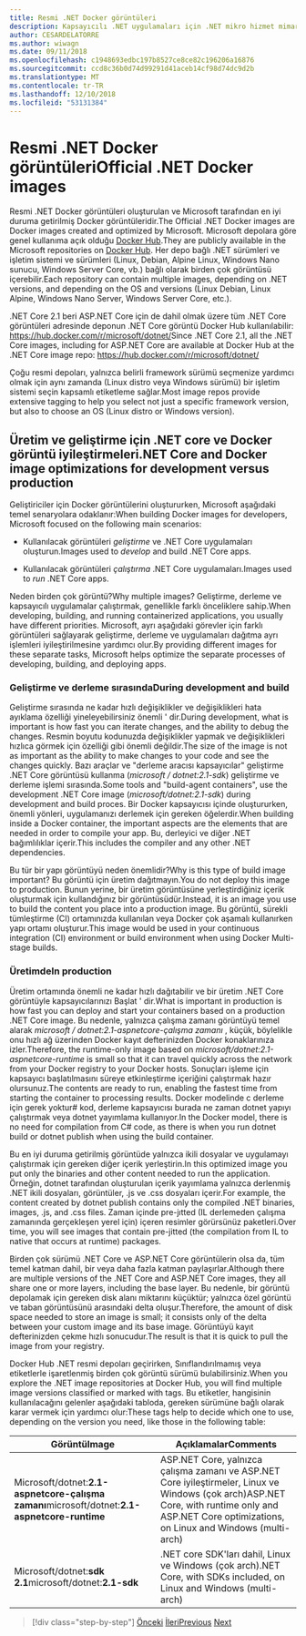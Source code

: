 ```yaml
---
title: Resmi .NET Docker görüntüleri
description: Kapsayıcılı .NET uygulamaları için .NET mikro hizmet mimarisi | Resmi .NET Docker görüntüleri
author: CESARDELATORRE
ms.author: wiwagn
ms.date: 09/11/2018
ms.openlocfilehash: c1948693edbc197b8527ce8ce82c196206a16876
ms.sourcegitcommit: ccd8c36b0d74d99291d41aceb14cf98d74dc9d2b
ms.translationtype: MT
ms.contentlocale: tr-TR
ms.lasthandoff: 12/10/2018
ms.locfileid: "53131384"
---
```

# <a name="official-net-docker-images"></a><span data-ttu-id="e505d-103">Resmi .NET Docker görüntüleri</span><span class="sxs-lookup"><span data-stu-id="e505d-103">Official .NET Docker images</span></span>

<span data-ttu-id="e505d-104">Resmi .NET Docker görüntüleri oluşturulan ve Microsoft tarafından en iyi duruma getirilmiş Docker görüntüleridir.</span><span class="sxs-lookup"><span data-stu-id="e505d-104">The Official .NET Docker images are Docker images created and optimized by Microsoft.</span></span> <span data-ttu-id="e505d-105">Microsoft depolara göre genel kullanıma açık olduğu [Docker Hub](https://hub.docker.com/u/microsoft/).</span><span class="sxs-lookup"><span data-stu-id="e505d-105">They are publicly available in the Microsoft repositories on [Docker Hub](https://hub.docker.com/u/microsoft/).</span></span> <span data-ttu-id="e505d-106">Her depo bağlı .NET sürümleri ve işletim sistemi ve sürümleri (Linux, Debian, Alpine Linux, Windows Nano sunucu, Windows Server Core, vb.) bağlı olarak birden çok görüntüsü içerebilir.</span><span class="sxs-lookup"><span data-stu-id="e505d-106">Each repository can contain multiple images, depending on .NET versions, and depending on the OS and versions (Linux Debian, Linux Alpine, Windows Nano Server, Windows Server Core, etc.).</span></span>

<span data-ttu-id="e505d-107">.NET Core 2.1 beri ASP.NET Core için de dahil olmak üzere tüm .NET Core görüntüleri adresinde deponun .NET Core görüntü Docker Hub kullanılabilir: https://hub.docker.com/r/microsoft/dotnet/</span><span class="sxs-lookup"><span data-stu-id="e505d-107">Since .NET Core 2.1, all the .NET Core images, including for ASP.NET Core are available at Docker Hub at the .NET Core image repo: https://hub.docker.com/r/microsoft/dotnet/</span></span>

<span data-ttu-id="e505d-108">Çoğu resmi depoları, yalnızca belirli framework sürümü seçmenize yardımcı olmak için aynı zamanda (Linux distro veya Windows sürümü) bir işletim sistemi seçin kapsamlı etiketleme sağlar.</span><span class="sxs-lookup"><span data-stu-id="e505d-108">Most image repos provide extensive tagging to help you select not just a specific framework version, but also to choose an OS (Linux distro or Windows version).</span></span>

## <a name="net-core-and-docker-image-optimizations-for-development-versus-production"></a><span data-ttu-id="e505d-109">Üretim ve geliştirme için .NET core ve Docker görüntü iyileştirmeleri</span><span class="sxs-lookup"><span data-stu-id="e505d-109">.NET Core and Docker image optimizations for development versus production</span></span>

<span data-ttu-id="e505d-110">Geliştiriciler için Docker görüntülerini oluştururken, Microsoft aşağıdaki temel senaryolara odaklanır:</span><span class="sxs-lookup"><span data-stu-id="e505d-110">When building Docker images for developers, Microsoft focused on the following main scenarios:</span></span>

-   <span data-ttu-id="e505d-111">Kullanılacak görüntüleri *geliştirme* ve .NET Core uygulamaları oluşturun.</span><span class="sxs-lookup"><span data-stu-id="e505d-111">Images used to *develop* and build .NET Core apps.</span></span>

-   <span data-ttu-id="e505d-112">Kullanılacak görüntüleri *çalıştırma* .NET Core uygulamaları.</span><span class="sxs-lookup"><span data-stu-id="e505d-112">Images used to *run* .NET Core apps.</span></span>

<span data-ttu-id="e505d-113">Neden birden çok görüntü?</span><span class="sxs-lookup"><span data-stu-id="e505d-113">Why multiple images?</span></span> <span data-ttu-id="e505d-114">Geliştirme, derleme ve kapsayıcılı uygulamalar çalıştırmak, genellikle farklı önceliklere sahip.</span><span class="sxs-lookup"><span data-stu-id="e505d-114">When developing, building, and running containerized applications, you usually have different priorities.</span></span> <span data-ttu-id="e505d-115">Microsoft, ayrı aşağıdaki görevler için farklı görüntüleri sağlayarak geliştirme, derleme ve uygulamaları dağıtma ayrı işlemleri iyileştirilmesine yardımcı olur.</span><span class="sxs-lookup"><span data-stu-id="e505d-115">By providing different images for these separate tasks, Microsoft helps optimize the separate processes of developing, building, and deploying apps.</span></span>

### <a name="during-development-and-build"></a><span data-ttu-id="e505d-116">Geliştirme ve derleme sırasında</span><span class="sxs-lookup"><span data-stu-id="e505d-116">During development and build</span></span>

<span data-ttu-id="e505d-117">Geliştirme sırasında ne kadar hızlı değişiklikler ve değişiklikleri hata ayıklama özelliği yineleyebilirsiniz önemli ' dir.</span><span class="sxs-lookup"><span data-stu-id="e505d-117">During development, what is important is how fast you can iterate changes, and the ability to debug the changes.</span></span> <span data-ttu-id="e505d-118">Resmin boyutu kodunuzda değişiklikler yapmak ve değişiklikleri hızlıca görmek için özelliği gibi önemli değildir.</span><span class="sxs-lookup"><span data-stu-id="e505d-118">The size of the image is not as important as the ability to make changes to your code and see the changes quickly.</span></span> <span data-ttu-id="e505d-119">Bazı araçlar ve "derleme aracısı kapsayıcılar" geliştirme .NET Core görüntüsü kullanma (*microsoft / dotnet:2.1-sdk*) geliştirme ve derleme işlemi sırasında.</span><span class="sxs-lookup"><span data-stu-id="e505d-119">Some tools and "build-agent containers", use the development .NET Core image (*microsoft/dotnet:2.1-sdk*) during development and build proces.</span></span> <span data-ttu-id="e505d-120">Bir Docker kapsayıcısı içinde oluştururken, önemli yönleri, uygulamanızı derlemek için gereken öğelerdir.</span><span class="sxs-lookup"><span data-stu-id="e505d-120">When building inside a Docker container, the important aspects are the elements that are needed in order to compile your app.</span></span> <span data-ttu-id="e505d-121">Bu, derleyici ve diğer .NET bağımlılıklar içerir.</span><span class="sxs-lookup"><span data-stu-id="e505d-121">This includes the compiler and any other .NET dependencies.</span></span>

<span data-ttu-id="e505d-122">Bu tür bir yapı görüntüyü neden önemlidir?</span><span class="sxs-lookup"><span data-stu-id="e505d-122">Why is this type of build image important?</span></span> <span data-ttu-id="e505d-123">Bu görüntü için üretim dağıtmayın.</span><span class="sxs-lookup"><span data-stu-id="e505d-123">You do not deploy this image to production.</span></span> <span data-ttu-id="e505d-124">Bunun yerine, bir üretim görüntüsüne yerleştirdiğiniz içerik oluşturmak için kullandığınız bir görüntüsüdür.</span><span class="sxs-lookup"><span data-stu-id="e505d-124">Instead, it is an image you use to build the content you place into a production image.</span></span> <span data-ttu-id="e505d-125">Bu görüntü, sürekli tümleştirme (CI) ortamınızda kullanılan veya Docker çok aşamalı kullanırken yapı ortamı oluşturur.</span><span class="sxs-lookup"><span data-stu-id="e505d-125">This image would be used in your continuous integration (CI) environment or build environment when using Docker Multi-stage builds.</span></span>

### <a name="in-production"></a><span data-ttu-id="e505d-126">Üretimde</span><span class="sxs-lookup"><span data-stu-id="e505d-126">In production</span></span>

<span data-ttu-id="e505d-127">Üretim ortamında önemli ne kadar hızlı dağıtabilir ve bir üretim .NET Core görüntüyle kapsayıcılarınızı Başlat ' dir.</span><span class="sxs-lookup"><span data-stu-id="e505d-127">What is important in production is how fast you can deploy and start your containers based on a production .NET Core image.</span></span> <span data-ttu-id="e505d-128">Bu nedenle, yalnızca çalışma zamanı görüntüyü temel alarak *microsoft / dotnet:2.1-aspnetcore-çalışma zamanı* , küçük, böylelikle onu hızlı ağ üzerinden Docker kayıt defterinizden Docker konaklarınıza izler.</span><span class="sxs-lookup"><span data-stu-id="e505d-128">Therefore, the runtime-only image based on *microsoft/dotnet:2.1-aspnetcore-runtime* is small so that it can travel quickly across the network from your Docker registry to your Docker hosts.</span></span> <span data-ttu-id="e505d-129">Sonuçları işleme için kapsayıcı başlatılmasını süreye etkinleştirme içeriğini çalıştırmak hazır olursunuz.</span><span class="sxs-lookup"><span data-stu-id="e505d-129">The contents are ready to run, enabling the fastest time from starting the container to processing results.</span></span> <span data-ttu-id="e505d-130">Docker modelinde c derleme için gerek yoktur\# kod, derleme kapsayıcısı burada ne zaman dotnet yapıyı çalıştırmak veya dotnet yayımlama kullanıyor.</span><span class="sxs-lookup"><span data-stu-id="e505d-130">In the Docker model, there is no need for compilation from C\# code, as there is when you run dotnet build or dotnet publish when using the build container.</span></span>

<span data-ttu-id="e505d-131">Bu en iyi duruma getirilmiş görüntüde yalnızca ikili dosyalar ve uygulamayı çalıştırmak için gereken diğer içerik yerleştirin.</span><span class="sxs-lookup"><span data-stu-id="e505d-131">In this optimized image you put only the binaries and other content needed to run the application.</span></span> <span data-ttu-id="e505d-132">Örneğin, dotnet tarafından oluşturulan içerik yayımlama yalnızca derlenmiş .NET ikili dosyaları, görüntüler, .js ve .css dosyaları içerir.</span><span class="sxs-lookup"><span data-stu-id="e505d-132">For example, the content created by dotnet publish contains only the compiled .NET binaries, images, .js, and .css files.</span></span> <span data-ttu-id="e505d-133">Zaman içinde pre-jıtted (IL derlemeden çalışma zamanında gerçekleşen yerel için) içeren resimler görürsünüz paketleri.</span><span class="sxs-lookup"><span data-stu-id="e505d-133">Over time, you will see images that contain pre-jitted (the compilation from IL to native that occurs at runtime) packages.</span></span>

<span data-ttu-id="e505d-134">Birden çok sürümü .NET Core ve ASP.NET Core görüntülerin olsa da, tüm temel katman dahil, bir veya daha fazla katman paylaşırlar.</span><span class="sxs-lookup"><span data-stu-id="e505d-134">Although there are multiple versions of the .NET Core and ASP.NET Core images, they all share one or more layers, including the base layer.</span></span> <span data-ttu-id="e505d-135">Bu nedenle, bir görüntü depolamak için gereken disk alanı miktarını küçüktür; yalnızca özel görüntü ve taban görüntüsünü arasındaki delta oluşur.</span><span class="sxs-lookup"><span data-stu-id="e505d-135">Therefore, the amount of disk space needed to store an image is small; it consists only of the delta between your custom image and its base image.</span></span> <span data-ttu-id="e505d-136">Görüntüyü kayıt defterinizden çekme hızlı sonucudur.</span><span class="sxs-lookup"><span data-stu-id="e505d-136">The result is that it is quick to pull the image from your registry.</span></span>

<span data-ttu-id="e505d-137">Docker Hub .NET resmi depoları geçirirken, Sınıflandırılmamış veya etiketlerle işaretlenmiş birden çok görüntü sürümü bulabilirsiniz.</span><span class="sxs-lookup"><span data-stu-id="e505d-137">When you explore the .NET image repositories at Docker Hub, you will find multiple image versions classified or marked with tags.</span></span> <span data-ttu-id="e505d-138">Bu etiketler, hangisinin kullanılacağını gelenler aşağıdaki tabloda, gereken sürümüne bağlı olarak karar vermek için yardımcı olur:</span><span class="sxs-lookup"><span data-stu-id="e505d-138">These tags help to decide which one to use, depending on the version you need, like those in the following table:</span></span>

| <span data-ttu-id="e505d-139">Görüntü</span><span class="sxs-lookup"><span data-stu-id="e505d-139">Image</span></span>                                       | <span data-ttu-id="e505d-140">Açıklamalar</span><span class="sxs-lookup"><span data-stu-id="e505d-140">Comments</span></span>                                                                                          |
| ------------------------------------------- | ------------------------------------------------------------------------------------------------- |
| <span data-ttu-id="e505d-141">Microsoft/dotnet:**2.1-aspnetcore-çalışma zamanı**</span><span class="sxs-lookup"><span data-stu-id="e505d-141">microsoft/dotnet:**2.1-aspnetcore-runtime**</span></span> | <span data-ttu-id="e505d-142">ASP.NET Core, yalnızca çalışma zamanı ve ASP.NET Core iyileştirmeler, Linux ve Windows (çok arch)</span><span class="sxs-lookup"><span data-stu-id="e505d-142">ASP.NET Core, with runtime only and ASP.NET Core optimizations, on Linux and Windows (multi-arch)</span></span> |
| <span data-ttu-id="e505d-143">Microsoft/dotnet:**sdk 2.1**</span><span class="sxs-lookup"><span data-stu-id="e505d-143">microsoft/dotnet:**2.1-sdk**</span></span>                | <span data-ttu-id="e505d-144">.NET core SDK'ları dahil, Linux ve Windows (çok arch)</span><span class="sxs-lookup"><span data-stu-id="e505d-144">.NET Core, with SDKs included, on Linux and Windows (multi-arch)</span></span>                                  |

>[!div class="step-by-step"]
><span data-ttu-id="e505d-145">[Önceki](net-container-os-targets.md)
>[İleri](../architect-microservice-container-applications/index.md)</span><span class="sxs-lookup"><span data-stu-id="e505d-145">[Previous](net-container-os-targets.md)
[Next](../architect-microservice-container-applications/index.md)</span></span>